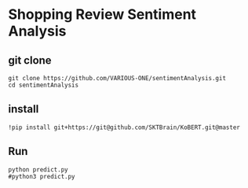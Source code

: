 # Shopping Review Sentiment Analysis


## git clone 

```shell
git clone https://github.com/VARIOUS-ONE/sentimentAnalysis.git
cd sentimentAnalysis
```

## install

```shell
!pip install git+https://git@github.com/SKTBrain/KoBERT.git@master
```

## Run
 
```shell
python predict.py
#python3 predict.py
```
